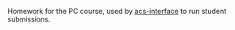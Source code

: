 Homework for the PC course, used by [acs-interface][] to run student
submissions.

[acs-interface]: https://github.com/vmck/acs-interface
